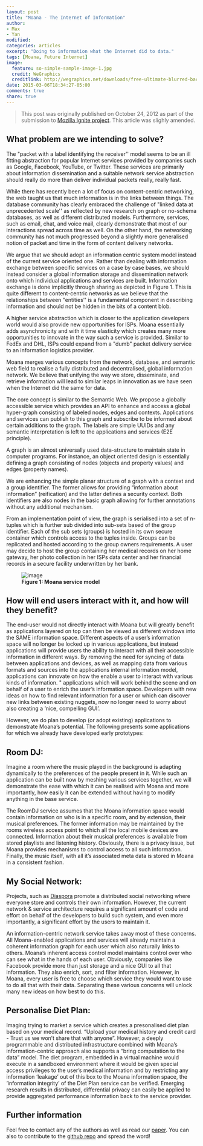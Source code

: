```yaml
---
layout: post
title: "Moana - The Internet of Information"
author: 
- Max
- Yan
modified:
categories: articles
excerpt: "Doing to information what the Internet did to data."
tags: [Moana, Future Internet]
image:
  feature: so-simple-sample-image-1.jpg
  credit: WeGraphics
  creditlink: http://wegraphics.net/downloads/free-ultimate-blurred-background-pack/
date: 2015-03-06T18:34:27-05:00
comments: true
share: true
---
```


> This post was originally published on October 24, 2012 as part of the submission to [Mozilla Ignite project](https://mozillaignite.org/apps/411/). This article was slighly amended.

## What problem are we intending to solve?

The  "packet with a label identifying the receiver'' model seems to be an ill fitting abstraction for popular Internet services provided by companies such as Google, Facebook, YouTube, or Twitter. These services are primarily about information dissemination and a suitable network service abstraction should really do more than deliver individual packets really, really fast.

While there has recently been a lot of focus on content-centric networking, the web taught us that much information is in the links between things. The database community has clearly embraced the challenge of "linked data at unprecedented scale'' as reflected by new research on graph or no-schema databases, as well as different distributed models. Furthermore, services, such as email, chat, and voice mail, clearly demonstrate that most of our interactions spread across time as well. On the other hand, the networking community has not much progressed beyond a slightly more generalised notion of packet and time in the form of content delivery networks.

We argue that we should adopt an information centric system model instead of the current service oriented one. Rather than dealing with information exchange between specific services on a case by case bases, we should instead consider a global information storage and dissemination network onto which individual applications and services are built. Information exchange is done implicitly through sharing as depicted in Figure 1. This is quite different to content-centric networks as we believe that the relationships between "entities'' is a fundamental component in describing information and should not be hidden in the bits of a content blob.

A higher service abstraction which is closer to the application developers world would also provide new opportunities for ISPs. Moana essentially adds asynchronicity and with it time elasticity which creates many more opportunities to innovate in the way such a service is provided. Similar to FedEx and DHL, ISPs could expand from a "dumb" packet delivery service to an information logistics provider.

Moana merges various concepts from the network, database, and semantic web field to realise a fully distributed and decentralised, global information network. We believe that unifying the way we store, disseminate, and retrieve information will lead to similar leaps in innovation as we have seen when the Internet did the same for data.

The core concept is similar to the Semantic Web. We propose a globally accessible service which provides an API to enhance and access a global hyper-graph consisting of labeled nodes, edges and contexts. Applications and services can publish to this graph and subscribe to be informed about certain additions to the graph. The labels are simple UUIDs and any semantic interpretation is left to the applications and services (E2E principle).

A graph is an almost universally used data-structure to maintain state in computer programs. For instance, an object oriented design is essentially defining a graph consisting of nodes (objects and property values) and edges (property names).

We are enhancing the simple planar structure of a graph with a context and a group identifier. The former allows for providing “information about information” (reification) and the latter defines a security context. Both identifiers are also nodes in the basic graph allowing for further annotations without any additional mechanism.

From an implementation point of view, the graph is serialised into a set of n-tuples which is further sub divided into sub-sets based of the group identifier. Each of the sub sets (groups) is hosted in its own secure container which controls access to the tuples inside. Groups can be replicated and hosted according to the group owners requirements. A user may decide to host the group containing her medical records on her home gateway, her photo collection in her ISPs data center and her financial records in a secure facility underwritten by her bank.




<figure>
<img src="{{ site.url }}/images/Moana.png" alt="image">
<figcaption><b>Figure 1: Moana service model</b></figcaption>
</figure>

## How will end users interact with it, and how will they benefit?

The end-user would not directly interact with Moana but will greatly benefit as applications layered on top can then be viewed as different windows into the SAME information space. Different aspects of a user’s information space will no longer be locked up in various applications, but instead applications will provide users the ability to interact with all their accessible information in different ways. By removing the need for syncing of data between applications and devices, as well as mapping data from various formats and sources into the applications internal information model, applications can innovate on how the enable a user to interact with various kinds of information. 
" applications which will work behind the scene and on behalf of a user to enrich the user’s information space. Developers with new ideas on how to find relevant information for a user or which can discover new links between existing nuggets, now no longer need to worry about also creating a ‘nice, compelling GUI’. 

However, we do plan to develop (or adopt existing) applications to demonstrate Moana’s potential. The following presents some applications for which we already have developed early prototypes:

## Room DJ:

Imagine a room where the music played in the background is adapting dynamically to the preferences of the people present in it. While such an application can be built now by meshing various services together, we will demonstrate the ease with which it can be
realised with Moana and more importantly, how easily it can be extended without having to modify anything in the base service.

The RoomDJ service assumes that the Moana information space would contain information on who is in a specific room, and by extension, their musical preferences. The former information may be maintained by the rooms wireless access point to which all the local mobile devices are connected. Information about their musical preferences is available from stored playlists and listening history. Obviously, there is a privacy issue, but Moana provides mechanisms to control access to all such information. Finally, the music itself, with all it’s associated meta data is stored in Moana in a consistent fashion. 

## My Social Network:

Projects, such as [Diaspora](https://joindiaspora.com) promote a distributed social networking where everyone store and controls their own information. However,  the current network & service architecture requires a significant amount of code and effort on behalf of the developers to build such system, and even more importantly, a significant effort by the users to maintain it.

An information-centric network service takes away most of these concerns. All Moana-enabled applications and services will already maintain a coherent information graph for each user which also naturally links to others. Moana’s inherent access control model maintains control over who can see what in the hands of each user. Obviously, companies like Facebook provide more than just storage and a nice GUI to all that information. They also enrich, sort, and filter information. However, in Moana, every user is free to choose which service they would want to use to do all that with their data. Separating these various concerns will unlock many new ideas on how best to do this. 

## Personalise Diet Plan:

Imaging trying to market a service which creates a presonalised diet plan based on your medical record. “Upload your medical history and credit card - Trust us we won’t share that with anyone”. However, a deeply programmable and distributed infrastructure combined with Moana’s information-centric approach also supports a “bring computation to the data” model. The diet program, embedded in a virtual machine would execute in a sandboxed environment where it would be given special access privileges to the user’s medical information and by restricting any information ‘leakage’ out of this box to the Moana information space, the ‘information integrity’ of the Diet Plan service can be verified. Emerging research results in distributed, differential privacy can easily be applied to provide aggregated performance information back to the service provider. 

## Further information

Feel free to contact any of the authors as well as read our [paper](http://dl.acm.org/citation.cfm?id=2676735).
You can also to contribute to the [github repo](https://github.com/yansh/MoanaML) and spread the word!
